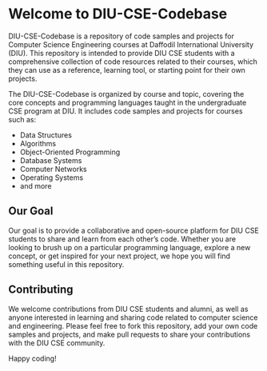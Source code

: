 # Welcome to DIU-CSE-Codebase
DIU-CSE-Codebase is a repository of code samples and projects for Computer Science Engineering courses at Daffodil International University (DIU). This repository is intended to provide DIU CSE students with a comprehensive collection of code resources related to their courses, which they can use as a reference, learning tool, or starting point for their own projects.

The DIU-CSE-Codebase is organized by course and topic, covering the core concepts and programming languages taught in the undergraduate CSE program at DIU. It includes code samples and projects for courses such as:
- Data Structures
- Algorithms
- Object-Oriented Programming
- Database Systems
- Computer Networks
- Operating Systems
- and more
## Our Goal
Our goal is to provide a collaborative and open-source platform for DIU CSE students to share and learn from each other’s code. Whether you are looking to brush up on a particular programming language, explore a new concept, or get inspired for your next project, we hope you will find something useful in this repository.
## Contributing
We welcome contributions from DIU CSE students and alumni, as well as anyone interested in learning and sharing code related to computer science and engineering. Please feel free to fork this repository, add your own code samples and projects, and make pull requests to share your contributions with the DIU CSE community.

Happy coding!